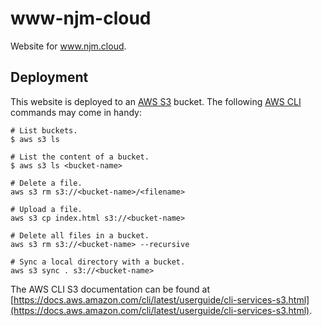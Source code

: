 # www-njm-cloud

Website for www.njm.cloud.

## Deployment

This website is deployed to an [AWS S3](https://aws.amazon.com/s3/) bucket. The following [AWS CLI](https://aws.amazon.com/cli/) commands may come in handy:

```shell
# List buckets.
$ aws s3 ls

# List the content of a bucket.
$ aws s3 ls <bucket-name>

# Delete a file.
aws s3 rm s3://<bucket-name>/<filename>

# Upload a file.
aws s3 cp index.html s3://<bucket-name>

# Delete all files in a bucket.
aws s3 rm s3://<bucket-name> --recursive

# Sync a local directory with a bucket.
aws s3 sync . s3://<bucket-name>
```

The AWS CLI S3 documentation can be found at [https://docs.aws.amazon.com/cli/latest/userguide/cli-services-s3.html](https://docs.aws.amazon.com/cli/latest/userguide/cli-services-s3.html).

